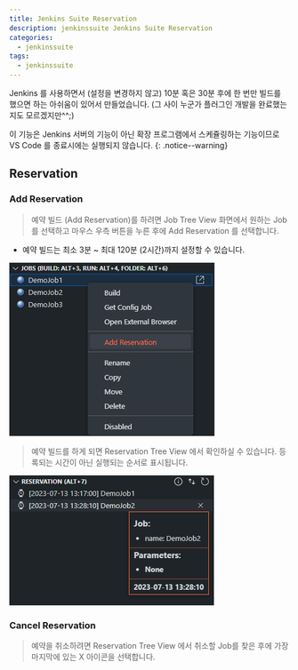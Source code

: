 ```yaml
---
title: Jenkins Suite Reservation
description: jenkinssuite Jenkins Suite Reservation
categories:
  - jenkinssuite
tags:
  - jenkinssuite
---
```


Jenkins 를 사용하면서 (설정을 변경하지 않고) 10분 혹은 30분 후에 한 번만 빌드를 했으면 하는 아쉬움이 있어서 만들었습니다.
(그 사이 누군가 플러그인 개발을 완료했는 지도 모르겠지만^^;)

이 기능은 Jenkins 서버의 기능이 아닌 확장 프로그램에서 스케쥴링하는 기능이므로 VS Code 를 종료시에는 실행되지 않습니다.
{: .notice--warning}

## Reservation

### Add Reservation

> 예약 빌드 (Add Reservation)를 하려면 Job Tree View 화면에서 원하는 Job 를 선택하고 마우스 우측 버튼을 누른 후에 Add Reservation 를 선택합니다.

* 예약 빌드는 최소 3분 ~ 최대 120분 (2시간)까지 설정할 수 있습니다.

![reservation1](/images/reservation/reservation_01.png)

> 예약 빌드를 하게 되면 Reservation Tree View 에서 확인하실 수 있습니다. 등록되는 시간이 아닌 실행되는 순서로 표시됩니다.

![reservation2](/images/reservation/reservation_02.png)

### Cancel Reservation

> 예약을 취소하려면 Reservation Tree View 에서 취소할 Job를 찾은 후에 가장 마지막에 있는 X 아이콘을 선택합니다.
